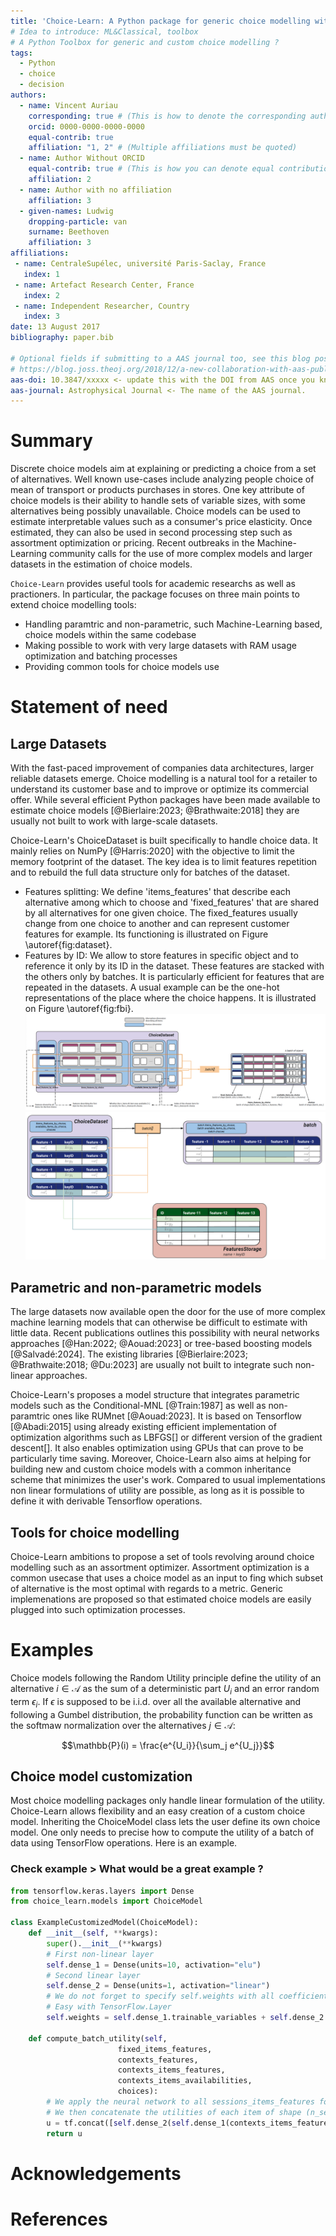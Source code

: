 ```yaml
---
title: 'Choice-Learn: A Python package for generic choice modelling with large datasets.'
# Idea to introduce: ML&Classical, toolbox
# A Python Toolbox for generic and custom choice modelling ?
tags:
  - Python
  - choice
  - decision
authors:
  - name: Vincent Auriau
    corresponding: true # (This is how to denote the corresponding author)
    orcid: 0000-0000-0000-0000
    equal-contrib: true
    affiliation: "1, 2" # (Multiple affiliations must be quoted)
  - name: Author Without ORCID
    equal-contrib: true # (This is how you can denote equal contributions between multiple authors)
    affiliation: 2
  - name: Author with no affiliation
    affiliation: 3
  - given-names: Ludwig
    dropping-particle: van
    surname: Beethoven
    affiliation: 3
affiliations:
 - name: CentraleSupélec, université Paris-Saclay, France
   index: 1
 - name: Artefact Research Center, France
   index: 2
 - name: Independent Researcher, Country
   index: 3
date: 13 August 2017
bibliography: paper.bib

# Optional fields if submitting to a AAS journal too, see this blog post:
# https://blog.joss.theoj.org/2018/12/a-new-collaboration-with-aas-publishing
aas-doi: 10.3847/xxxxx <- update this with the DOI from AAS once you know it.
aas-journal: Astrophysical Journal <- The name of the AAS journal.
---
```


# Summary

Discrete choice models aim at explaining or predicting a choice from a set of alternatives. Well known use-cases include analyzing people choice of mean of transport or products purchases in stores. One key attribute of choice models is their ability to handle sets of variable sizes, with some alternatives being possibly unavailable. Choice models can be used to estimate interpretable values such as a consumer's price elasticity. Once estimated, they can also be used in second processing step such as assortment optimization or pricing. Recent outbreaks in the Machine-Learning community calls for the use of more complex models and larger datasets in the estimation of choice models.

`Choice-Learn` provides useful tools for academic researchs as well as practioners. In particular, the package focuses on three main points to extend choice modelling tools:
- Handling paramtric and non-parametric, such Machine-Learning based, choice models within the same codebase
- Making possible to work with very large datasets with RAM usage optimization and batching processes
- Providing common tools for choice models use

# Statement of need

## Large Datasets

With the fast-paced improvement of companies data architectures, larger reliable datasets emerge. Choice modelling is a natural tool for a retailer to understand its customer base and to improve or optimize its commercial offer. While several efficient Python packages have been made available to estimate choice models [@Bierlaire:2023; @Brathwaite:2018] they are usually not built to work with large-scale datasets.

Choice-Learn's ChoiceDataset is built specifically to handle choice data. It mainly relies on NumPy [@Harris:2020] with the objective to limit the memory footprint of the dataset. The key idea is to limit features repetition and to rebuild the full data structure only for batches of the dataset.
- Features splitting: We define 'items_features' that describe each alternative among which to choose and 'fixed_features' that are shared by all alternatives for one given choice. The fixed_features usually change from one choice to another and can represent customer features for example. Its functioning is illustrated on Figure \autoref{fig:dataset}.
- Features by ID: We allow to store features in specific object and to reference it only by its ID in the dataset. These features are stacked with the others only by batches. It is particularly efficient for features that are repeated in the datasets. A usual example can be the one-hot representations of the place where the choice happens. It is illustrated on Figure \autoref{fig:fbi}.
![Organisation of the ChoiceDataset.\label{fig:dataset}](../illustrations/choice_learn_dataset.png)
![Organisation of the FeaturesbyID.\label{fig:fbi}](../illustrations/choice_learn_features_storage.png)

## Parametric and non-parametric models

The large datasets now available open the door for the use of more complex machine learning models that can otherwise be difficult to estimate with little data. Recent publications outlines this possibility with neural networks approaches [@Han:2022; @Aouad:2023] or tree-based boosting models [@Salvadé:2024].
The existing libraries [@Bierlaire:2023; @Brathwaite:2018; @Du:2023] are usually not built to integrate such non-linear approaches.

Choice-Learn's proposes a model structure that integrates parametric models such as the Conditional-MNL [@Train:1987] as well as non-paramtric ones like RUMnet [@Aouad:2023]. It is based on Tensorflow [@Abadi:2015] using already existing efficient implementation of optimization algorithms such as LBFGS[] or different version of the gradient descent[]. It also enables optimization using GPUs that can prove to be particularly time saving.
Moreover, Choice-Learn also aims at helping for building new and custom choice models with a common inheritance scheme that minimizes the user's work. Compared to usual implementations non linear formulations of utility are possible, as long as it is possible to define it with derivable Tensorflow operations.

## Tools for choice modelling

Choice-Learn ambitions to propose a set of tools revolving around choice modelling such as an assortment optimizer. Assortment optimization is a common usecase that uses a choice model as an input to fing which subset of alternative is the most optimal with regards to a metric. Generic implemenations are proposed so that estimated choice models are easily plugged into such optimization processes.

# Examples

Choice models following the Random Utility principle define the utility of an alternative $i \in \mathcal{A}$ as the sum of a deterministic part $U_i$ and an error random term $\epsilon_i$. If $\epsilon$ is supposed to be i.i.d. over all the available alternative and following a Gumbel distribution, the probability function can be written as the softmaw normalization over the alternatives $j\in \mathcal{A}$:

$$\mathbb{P}(i) = \frac{e^{U_i}}{\sum_j e^{U_j}}$$

## Choice model customization

Most choice modelling packages only handle linear formulation of the utility. Choice-Learn allows flexibility and an easy creation of a custom choice model. Inheriting the ChoiceModel class lets the user define its own choice model. One only needs to precise how to compute the utility of a batch of data using TensorFlow operations. Here is an example.
### Check example > What would be a great example ?

```python
from tensorflow.keras.layers import Dense
from choice_learn.models import ChoiceModel

class ExampleCustomizedModel(ChoiceModel):
    def __init__(self, **kwargs):
        super().__init__(**kwargs)
        # First non-linear layer
        self.dense_1 = Dense(units=10, activation="elu")
        # Second linear layer
        self.dense_2 = Dense(units=1, activation="linear")
        # We do not forget to specify self.weights with all coefficients that need to be estimated.
        # Easy with TensorFlow.Layer
        self.weights = self.dense_1.trainable_variables + self.dense_2.trainable_variables

    def compute_batch_utility(self,
                        fixed_items_features,
                        contexts_features,
                        contexts_items_features,
                        contexts_items_availabilities,
                        choices):
        # We apply the neural network to all sessions_items_features for all the items
        # We then concatenate the utilities of each item of shape (n_sessions, 1) into a single one of shape (n_sessions, n_items)
        u = tf.concat([self.dense_2(self.dense_1(contexts_items_features[0][:, i])) for i in range(contexts_items_features[0].shape[1])], axis=1)
        return u
```

# Acknowledgements

# References
